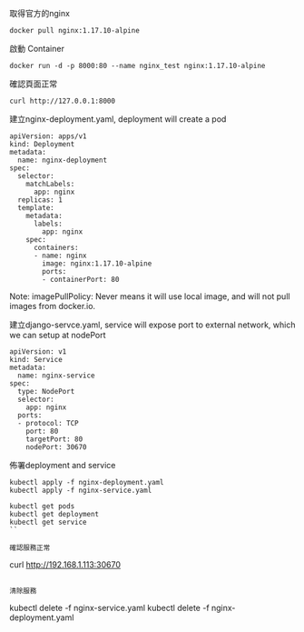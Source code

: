 取得官方的nginx
```
docker pull nginx:1.17.10-alpine
```

啟動 Container
```
docker run -d -p 8000:80 --name nginx_test nginx:1.17.10-alpine
```

確認頁面正常
```
curl http://127.0.0.1:8000
```

建立nginx-deployment.yaml, deployment will create a pod
```
apiVersion: apps/v1
kind: Deployment
metadata:
  name: nginx-deployment
spec:
  selector:
    matchLabels:
      app: nginx
  replicas: 1
  template:
    metadata:
      labels:
        app: nginx
    spec:
      containers:
      - name: nginx
        image: nginx:1.17.10-alpine
        ports:
        - containerPort: 80

```
Note: imagePullPolicy: Never means it will use local image, and will not pull images from docker.io.

建立django-servce.yaml, service will expose port to external network, which we can setup at nodePort
```
apiVersion: v1
kind: Service
metadata:
  name: nginx-service
spec:
  type: NodePort
  selector:
    app: nginx
  ports:
  - protocol: TCP
    port: 80
    targetPort: 80
    nodePort: 30670
```

佈署deployment and service
```
kubectl apply -f nginx-deployment.yaml
kubectl apply -f nginx-service.yaml

kubectl get pods
kubectl get deployment
kubectl get service
``

確認服務正常
```
curl http://192.168.1.113:30670
```

清除服務
```
kubectl delete -f nginx-service.yaml
kubectl delete -f nginx-deployment.yaml
```